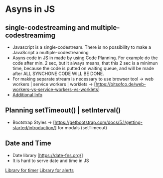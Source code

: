 # Asyns in JS

## single-codestreaming and multiple-codestreamimg
- Javascript is a single-codestream. There is no possibility to make a JavaScript a multiple-codestreaming
- Asyns code in JS in made by using Code Planning. For example do the code after min. 2 sec, but it always means, that this 2 sec is a minimun time, because the code is putted on waiting queue, and will be made after ALL SYNCHONE CODE WILL BE DONE.
- For making separate stream is necessary to use browser tool -> web workers | service workers | worklets -> [https://bitsofco.de/web-workers-vs-service-workers-vs-worklets]
- [Additional Info](http://latentflip.com/loupe/)

## Planning setTimeout() | setInterval()
- Bootstrap Styles -> [https://getbootstrap.com/docs/5.1/getting-started/introduction/] for modals (setTimeout)

## Date and Time 
- Date library [https://date-fns.org/]
- It is hard to serve date and time in JS

[Library for timer](https://flatpickr.js.org/options/)
[Library for alerts](https://github.com/notiflix/Notiflix#readme)
